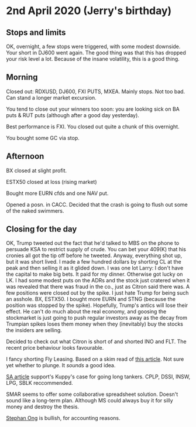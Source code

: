 # 2nd April 2020 \(Jerry's birthday\)

## Stops and limits

OK, overnight, a few stops were triggered, with some modest downside. Your short in DJ600 went again. The good thing was that this has dropped your risk level a lot. Because of the insane volatility, this is a good thing.

## Morning

Closed out: RDXUSD, DJ600, FXI PUTS, MXEA. Mainly stops. Not too bad. Can stand a longer market excursion.

You tend to close out your winners too soon: you are looking sick on BA puts & RUT puts \(although after a good day yesterday\).

Best performance is FXI. You closed out quite a chunk of this overnight.

You bought some GC via stop.

## Afternoon

BX closed at slight profit.

ESTX50 closed at loss \(rising market\)

Bought more EURN cfds and one NAV put.

Opened a posn. in CACC. Decided that the crash is going to flush out some of the naked swimmers.

## Closing for the day

OK, Trump tweeted out the fact that he'd talked to MBS on the phone to persuade KSA to restrict supply of crude. You can bet your 409\(K\) that his cronies all got the tip off before he tweeted. Anyway, everything shot up, but it was short lived. I made a few hundred dollars by shorting CL at the peak and then selling it as it glided down. I was one lot Larry: I don't have the capital to make big bets. It paid for my dinner. Otherwise got lucky on LK. I had some modest puts on the ADRs and the stock just cratered when it was revealed that there was fraud in the co., just as Citron said there was. A few positions were closed out by the spike. I just hate Trump for being such an asshole. BX, ESTX50. I bought more EURN and STNG \(because the position was stopped by the spike\). Hopefully, Trump's antics will lose their effect. He can't do much about the real economy, and goosing the stockmarket is just going to push regular investors away as the decay from Trumpian spikes loses them money when they \(inevitably\) buy the stocks the insiders are selling.

Decided to check out what Citron is short of and shorted INO and FLT. The recent price behaviour looks favourable.

I fancy shorting Fly Leasing. Based on a skim read of [this article](https://seekingalpha.com/article/4335617-fly-leasing-is-vulnerable-to-effects-from-coronavirus?utm_medium=email&utm_source=seeking_alpha&mail_subject=gold-panda-fly-leasing-is-vulnerable-to-the-effects-from-the-coronavirus&utm_campaign=rta-author-article&utm_content=link-0). Not sure yet whether to plunge. It _sounds_ a good idea.

[SA article](https://seekingalpha.com/article/4335607-global-shipping-tankers-winning-uncertainty-abounds) support's Kuppy's case for going long tankers. CPLP, DSSI, INSW, LPG, SBLK reccommended.

SMAR seems to offer some collaborative spreadsheet solution. Doesn't sound like a long-term plan. Although MS could always buy it for silly money and destroy the thesis.

[Stephan Ong](https://seekingalpha.com/author/stefan-ong#regular_articles) is bullish, for accounting reasons.

